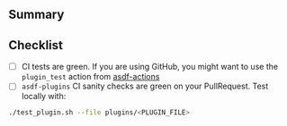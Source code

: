 ## Summary

<!-- short description of your plugin or change here -->


## Checklist

- [ ] CI tests are green. If you are using GitHub, you might want to use the `plugin_test` action from [asdf-actions](https://github.com/asdf-vm/actions)
- [ ] `asdf-plugins` CI sanity checks are green on your PullRequest. Test locally with:

```bash
./test_plugin.sh --file plugins/<PLUGIN_FILE>
```

<!-- Thank you for contributing to asdf-plugins! -->
